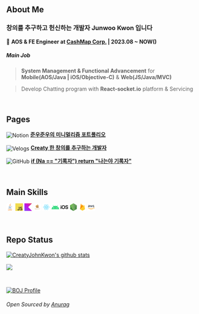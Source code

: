
<br />

## **About Me**

### 창의를 추구하고 헌신하는 개발자 **Junwoo Kwon** 입니다

💼 **AOS & FE Engineer at [CashMap Corp.](http://cashmap.kr/) | 2023.08 ~ NOW()**

##### Main Job
> **System Management & Functional Advancement** for **Mobile(AOS/Java | iOS/Objective-C)** & **Web(JS/Java/MVC)**

> Develop Chatting program with **React-socket.io** platform & Servicing

<br />

## **Pages**

<img src="https://velog.velcdn.com/images/creatyjohn/post/8af69f93-a24e-43bc-a999-d761ed02e54a/image.png" height="20" width="20" align="center" alt="Notion"> **[준우준우의 미니멀리즘 포트폴리오](https://thinkable-cyclone-fb1.notion.site/c6ba570c27d04595b76366a688e6b3ad)**

<img src="https://velog.velcdn.com/images/creatyjohn/post/719ba2e8-40dc-4da9-8843-324dbeb37515/image.png" height="20" width="20" align="center" alt="Velogs"> **[Creaty 한 창의를 추구하는 개발자](https://velog.io/@creatyjohn/posts)**

<img src="https://velog.velcdn.com/images/creatyjohn/post/3c30e6e1-33a4-4091-9f3c-d3b12edf8ff7/image.png" height="20" width="20" align="center" alt="GitHub"> **[if (Na == "기록자") return "나는야 기록자"](https://github.com/CreatyJohnKwon)**

<br />

## **Main Skills**

<code><img height="20" alt="java" src="https://raw.githubusercontent.com/github/explore/80688e429a7d4ef2fca1e82350fe8e3517d3494d/topics/java/java.png"></code>
<code><img height="20" alt="javascript" src="https://raw.githubusercontent.com/github/explore/80688e429a7d4ef2fca1e82350fe8e3517d3494d/topics/javascript/javascript.png"></code>
<code><img height="20" alt="kotlin" src="https://raw.githubusercontent.com/github/explore/80688e429a7d4ef2fca1e82350fe8e3517d3494d/topics/kotlin/kotlin.png"></code>
<code><img height="20" alt="objective-c" src="https://raw.githubusercontent.com/github/explore/80688e429a7d4ef2fca1e82350fe8e3517d3494d/topics/objective-c/objective-c.png"></code>
<code><img height="20" alt="react" src="https://raw.githubusercontent.com/github/explore/80688e429a7d4ef2fca1e82350fe8e3517d3494d/topics/react/react.png"></code>
<code><img height="20" alt="android" src="https://raw.githubusercontent.com/github/explore/80688e429a7d4ef2fca1e82350fe8e3517d3494d/topics/android/android.png"></code>
<code><img height="20" alt="ios" src="https://raw.githubusercontent.com/github/explore/80688e429a7d4ef2fca1e82350fe8e3517d3494d/topics/ios/ios.png"></code>
<code><img height="20" alt="nodejs" src="https://raw.githubusercontent.com/github/explore/80688e429a7d4ef2fca1e82350fe8e3517d3494d/topics/nodejs/nodejs.png"></code>
<code><img height="20" alt="firebase" src="https://raw.githubusercontent.com/github/explore/80688e429a7d4ef2fca1e82350fe8e3517d3494d/topics/firebase/firebase.png"></code>
<code><img height="20" alt="aws" src="https://raw.githubusercontent.com/github/explore/80688e429a7d4ef2fca1e82350fe8e3517d3494d/topics/aws/aws.png"></code>

<br />

## **Repo Status**

<a href="https://github.com/anuraghazra/github-readme-stats"><img align="center" src="https://github-readme-stats.vercel.app/api?username=CreatyJohnKwon&show_icons=true&include_all_commits=true&theme=buefy&hide_border=true" alt="CreatyJohnKwon's github stats" /></a>

<a href="https://github.com/anuraghazra/github-readme-stats"><img align="center" src="https://github-readme-stats.vercel.app/api/top-langs/?username=CreatyJohnKwon&layout=compact&theme=buefy&hide_border=true" /></a>

<br />

<!--## Top Repositories

<a href="https://github.com/CreatyJohnKwon/github-readme-stats">
  <img align="center" src="https://github-readme-stats.vercel.app/api/pin/?username=CreatyJohnKwon&repo=github-readme-stats&theme=buefy" />
</a>
<a href="https://github.com/CreatyJohnKwon/CreatyJohnKwon.github.io">
  <img align="center" src="https://github-readme-stats.vercel.app/api/pin/?username=CreatyJohnKwon&repo=CreatyJohnKwon.github.io&theme=buefy" />
</a>-->

[![BOJ Profile](http://mazassumnida.wtf/api/v2/generate_badge?boj=CreatyJohn)](https://solved.ac/CreatyJohn)

###### Open Sourced by [Anurag](https://anuraghazra.github.io)

